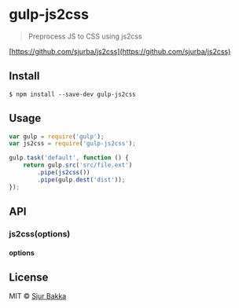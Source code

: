 # gulp-js2css

> Preprocess JS to CSS using js2css

[https://github.com/sjurba/js2css](https://github.com/sjurba/js2css)


## Install

```
$ npm install --save-dev gulp-js2css
```


## Usage

```js
var gulp = require('gulp');
var js2css = require('gulp-js2css');

gulp.task('default', function () {
	return gulp.src('src/file.ext')
		.pipe(js2css())
		.pipe(gulp.dest('dist'));
});
```


## API

### js2css(options)

#### options

#####


## License

MIT © [Sjur Bakka](http://sjurba.github.io)
